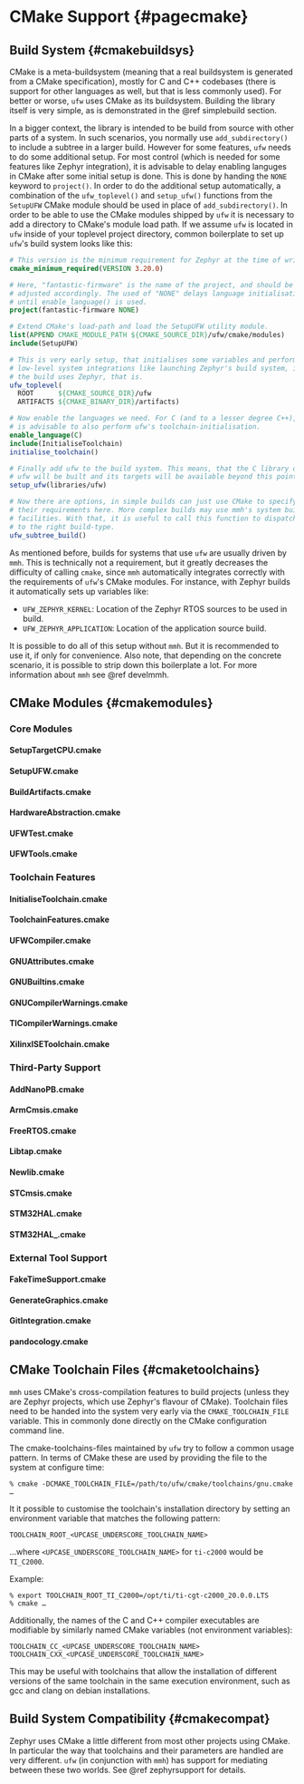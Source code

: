 # CMake Support {#pagecmake}

## Build System {#cmakebuildsys}

CMake is a meta-buildsystem (meaning that a real buildsystem is generated from
a CMake specification), mostly for C and C++ codebases (there is support for
other languages as well, but that is less commonly used). For better or worse,
`ufw` uses CMake as its buildsystem. Building the library itself is very
simple, as is demonstrated in the @ref simplebuild section.

In a bigger context, the library is intended to be build from source with other
parts of a system. In such scenarios, you normally use `add_subdirectory()` to
include a subtree in a larger build. However for some features, `ufw` needs to
do some additional setup. For most control (which is needed for some features
like Zephyr integration), it is advisable to delay enabling languges in CMake
after some initial setup is done. This is done by handing the `NONE` keyword to
`project()`. In order to do the additional setup automatically, a combination
of the `ufw_toplevel()` and `setup_ufw()` functions from the `SetupUFW` CMake
module should be used in place of `add_subdirectory()`. In order to be able to
use the CMake modules shipped by `ufw` it is necessary to add a directory to
CMake's module load path. If we assume `ufw` is located in `ufw` inside of your
toplevel project directory, common boilerplate to set up `ufw`'s build system
looks like this:

```cmake
# This version is the minimum requirement for Zephyr at the time of writing.
cmake_minimum_required(VERSION 3.20.0)

# Here, "fantastic-firmware" is the name of the project, and should be
# adjusted accordingly. The used of "NONE" delays language initialisation
# until enable_language() is used.
project(fantastic-firmware NONE)

# Extend CMake's load-path and load the SetupUFW utility module.
list(APPEND CMAKE_MODULE_PATH ${CMAKE_SOURCE_DIR}/ufw/cmake/modules)
include(SetupUFW)

# This is very early setup, that initialises some variables and performs
# low-level system integrations like launching Zephyr's build system, if
# the build uses Zephyr, that is.
ufw_toplevel(
  ROOT      ${CMAKE_SOURCE_DIR}/ufw
  ARTIFACTS ${CMAKE_BINARY_DIR}/artifacts)

# Now enable the languages we need. For C (and to a lesser degree C++), it
# is advisable to also perform ufw's toolchain-initialisation.
enable_language(C)
include(InitialiseToolchain)
initialise_toolchain()

# Finally add ufw to the build system. This means, that the C library of
# ufw will be built and its targets will be available beyond this point.
setup_ufw(libraries/ufw)

# Now there are options, in simple builds can just use CMake to specify
# their requirements here. More complex builds may use mmh's system build
# facilities. With that, it is useful to call this function to dispatch
# to the right build-type.
ufw_subtree_build()
```

As mentioned before, builds for systems that use `ufw` are usually driven by
`mmh`. This is technically not a requirement, but it greatly decreases the
difficulty of calling `cmake`, since `mmh` automatically integrates correctly
with the requirements of `ufw`'s CMake modules. For instance, with Zephyr
builds it automatically sets up variables like:

- `UFW_ZEPHYR_KERNEL`: Location of the Zephyr RTOS sources to be used in build.
- `UFW_ZEPHYR_APPLICATION`: Location of the application source build.

It is possible to do all of this setup without `mmh`. But it is recommended to
use it, if only for convenience. Also note, that depending on the concrete
scenario, it is possible to strip down this boilerplate a lot. For more
information about `mmh` see @ref develmmh.

## CMake Modules {#cmakemodules}

### Core Modules

#### SetupTargetCPU.cmake

#### SetupUFW.cmake

#### BuildArtifacts.cmake

#### HardwareAbstraction.cmake

#### UFWTest.cmake

#### UFWTools.cmake

### Toolchain Features

#### InitialiseToolchain.cmake

#### ToolchainFeatures.cmake

#### UFWCompiler.cmake

#### GNUAttributes.cmake

#### GNUBuiltins.cmake

#### GNUCompilerWarnings.cmake

#### TICompilerWarnings.cmake

#### XilinxISEToolchain.cmake

### Third-Party Support

#### AddNanoPB.cmake

#### ArmCmsis.cmake

#### FreeRTOS.cmake

#### Libtap.cmake

#### Newlib.cmake

#### STCmsis.cmake

#### STM32HAL.cmake

#### STM32HAL_<TARGET>.cmake

### External Tool Support

#### FakeTimeSupport.cmake

#### GenerateGraphics.cmake

#### GitIntegration.cmake

#### pandocology.cmake


## CMake Toolchain Files {#cmaketoolchains}

`mmh` uses CMake's cross-compilation features to build projects (unless they
are Zephyr projects, which use Zephyr's flavour of CMake). Toolchain files need
to be handed into the system very early via the `CMAKE_TOOLCHAIN_FILE`
variable. This in commonly done directly on the CMake configuration command
line.

The cmake-toolchains-files maintained by `ufw` try to follow a common usage
pattern. In terms of CMake these are used by providing the file to the system
at configure time:

```
% cmake -DCMAKE_TOOLCHAIN_FILE=/path/to/ufw/cmake/toolchains/gnu.cmake …
```

It it possible to customise the toolchain's installation directory by setting
an environment variable that matches the following pattern:

```
TOOLCHAIN_ROOT_<UPCASE_UNDERSCORE_TOOLCHAIN_NAME>
```

…where `<UPCASE_UNDERSCORE_TOOLCHAIN_NAME>` for `ti-c2000` would be `TI_C2000`.

Example:

```
% export TOOLCHAIN_ROOT_TI_C2000=/opt/ti/ti-cgt-c2000_20.0.0.LTS
% cmake …
```

Additionally, the names of the C and C++ compiler executables are modifiable by
similarly named CMake variables (not environment variables):

```
TOOLCHAIN_CC_<UPCASE_UNDERSCORE_TOOLCHAIN_NAME>
TOOLCHAIN_CXX_<UPCASE_UNDERSCORE_TOOLCHAIN_NAME>
```

This may be useful with toolchains that allow the installation of different
versions of the same toolchain in the same execution environment, such as gcc
and clang on debian installations.


## Build System Compatibility {#cmakecompat}

Zephyr uses CMake a little different from most other projects using CMake. In
particular the way that toolchains and their parameters are handled are very
different. `ufw` (in conjunction with `mmh`) has support for mediating between
these two worlds. See @ref zephyrsupport for details.
